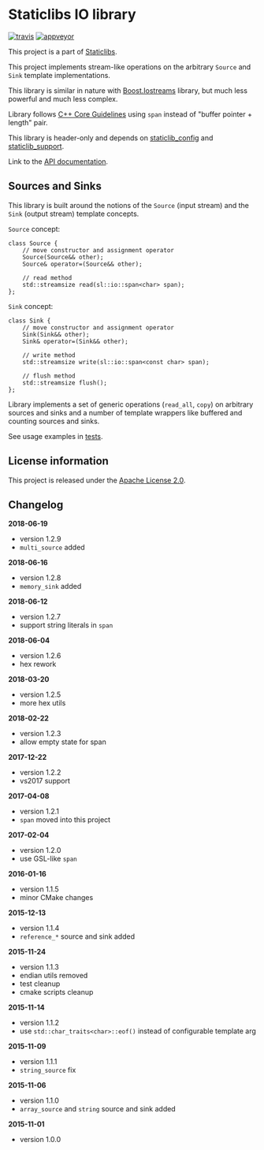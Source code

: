 Staticlibs IO library
=====================

[![travis](https://travis-ci.org/staticlibs/staticlib_io.svg?branch=master)](https://travis-ci.org/staticlibs/staticlib_io)
[![appveyor](https://ci.appveyor.com/api/projects/status/github/staticlibs/staticlib_io?svg=true)](https://ci.appveyor.com/project/staticlibs/staticlib-io)

This project is a part of [Staticlibs](http://staticlibs.net/).

This project implements stream-like operations on the arbitrary `Source` and `Sink` template implementations.

This library is similar in nature with [Boost.Iostreams](http://www.boost.org/doc/libs/1_59_0/libs/iostreams/doc/index.html)
library, but much less powerful and much less complex.

Library follows [C++ Core Guidelines](https://github.com/isocpp/CppCoreGuidelines) using `span` instead of "buffer pointer + length" pair.

This library is header-only and depends on [staticlib_config](https://github.com/staticlibs/staticlib_config) and [staticlib_support](https://github.com/staticlibs/staticlib_support).

Link to the [API documentation](http://staticlibs.github.io/staticlib_io/docs/html/namespacestaticlib_1_1io.html).

Sources and Sinks
-----------------

This library is built around the notions of the `Source` (input stream) and the `Sink` (output stream)
template concepts.

`Source` concept:

    class Source {
        // move constructor and assignment operator
        Source(Source&& other);
        Source& operator=(Source&& other);

        // read method
        std::streamsize read(sl::io::span<char> span);
    };

`Sink` concept:

    class Sink {
        // move constructor and assignment operator
        Sink(Sink&& other);
        Sink& operator=(Sink&& other);

        // write method
        std::streamsize write(sl::io::span<const char> span);

        // flush method
        std::streamsize flush();
    };

Library implements a set of generic operations (`read_all`, `copy`) on arbitrary sources
and sinks and a number of template wrappers like buffered and counting sources and sinks.

See usage examples in [tests](https://github.com/staticlibs/staticlib_io/tree/master/test).

License information
-------------------

This project is released under the [Apache License 2.0](http://www.apache.org/licenses/LICENSE-2.0).

Changelog
---------

**2018-06-19**

 * version 1.2.9
 * `multi_source` added

**2018-06-16**

 * version 1.2.8
 * `memory_sink` added

**2018-06-12**

 * version 1.2.7
 * support string literals in `span`

**2018-06-04**

 * version 1.2.6
 * hex rework

**2018-03-20**

 * version 1.2.5
 * more hex utils

**2018-02-22**

 * version 1.2.3
 * allow empty state for span

**2017-12-22**

 * version 1.2.2
 * vs2017 support

**2017-04-08**

 * version 1.2.1
 * `span` moved into this project

**2017-02-04**

 * version 1.2.0
 * use GSL-like `span`

**2016-01-16**

 * version 1.1.5
 * minor CMake changes

**2015-12-13**

 * version 1.1.4
 * `reference_*` source and sink added

**2015-11-24**

 * version 1.1.3
 * endian utils removed
 * test cleanup
 * cmake scripts cleanup

**2015-11-14**

 * version 1.1.2
 * use `std::char_traits<char>::eof()` instead of configurable template arg

**2015-11-09**

 * version 1.1.1 
 * `string_source` fix

**2015-11-06**

 * version 1.1.0 
 * `array_source` and `string` source and sink added

**2015-11-01**

 * version 1.0.0 
